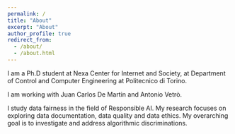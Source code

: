 ```yaml
---
permalink: /
title: "About"
excerpt: "About"
author_profile: true
redirect_from: 
  - /about/
  - /about.html
---
```


I am a Ph.D student at Nexa Center for Internet and Society, at Department of Control and Computer Engineering at Politecnico di Torino.

I am working with Juan Carlos De Martin and Antonio Vetrò.

I study data fairness in the field of Responsible AI. My research focuses on exploring data documentation, data quality and data ethics. My overarching goal    is to investigate and address algorithmic discriminations.
